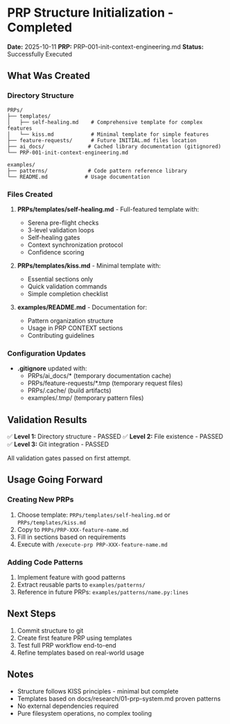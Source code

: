 # PRP Structure Initialization - Completed

**Date:** 2025-10-11
**PRP:** PRP-001-init-context-engineering.md
**Status:** Successfully Executed

## What Was Created

### Directory Structure
```
PRPs/
├── templates/
│   ├── self-healing.md    # Comprehensive template for complex features
│   └── kiss.md            # Minimal template for simple features
├── feature-requests/      # Future INITIAL.md files location
├── ai_docs/              # Cached library documentation (gitignored)
└── PRP-001-init-context-engineering.md

examples/
├── patterns/             # Code pattern reference library
└── README.md            # Usage documentation
```

### Files Created
1. **PRPs/templates/self-healing.md** - Full-featured template with:
   - Serena pre-flight checks
   - 3-level validation loops
   - Self-healing gates
   - Context synchronization protocol
   - Confidence scoring

2. **PRPs/templates/kiss.md** - Minimal template with:
   - Essential sections only
   - Quick validation commands
   - Simple completion checklist

3. **examples/README.md** - Documentation for:
   - Pattern organization structure
   - Usage in PRP CONTEXT sections
   - Contributing guidelines

### Configuration Updates
- **.gitignore** updated with:
  - PRPs/ai_docs/* (temporary documentation cache)
  - PRPs/feature-requests/*.tmp (temporary request files)
  - PRPs/.cache/ (build artifacts)
  - examples/.tmp/ (temporary pattern files)

## Validation Results

✅ **Level 1:** Directory structure - PASSED
✅ **Level 2:** File existence - PASSED  
✅ **Level 3:** Git integration - PASSED

All validation gates passed on first attempt.

## Usage Going Forward

### Creating New PRPs
1. Choose template: `PRPs/templates/self-healing.md` or `PRPs/templates/kiss.md`
2. Copy to `PRPs/PRP-XXX-feature-name.md`
3. Fill in sections based on requirements
4. Execute with `/execute-prp PRP-XXX-feature-name.md`

### Adding Code Patterns
1. Implement feature with good patterns
2. Extract reusable parts to `examples/patterns/`
3. Reference in future PRPs: `examples/patterns/name.py:lines`

## Next Steps
1. Commit structure to git
2. Create first feature PRP using templates
3. Test full PRP workflow end-to-end
4. Refine templates based on real-world usage

## Notes
- Structure follows KISS principles - minimal but complete
- Templates based on docs/research/01-prp-system.md proven patterns
- No external dependencies required
- Pure filesystem operations, no complex tooling